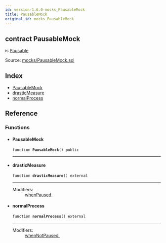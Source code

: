 ```yaml
---
id: version-1.6.0-mocks_PausableMock
title: PausableMock
original_id: mocks_PausableMock
---
```


<div class="contract-doc"><div class="contract"><h2 class="contract-header"><span class="contract-kind">contract</span> PausableMock</h2><p class="base-contracts"><span>is</span> <a href="lifecycle_Pausable.html">Pausable</a></p><div class="source">Source: <a href="https://github.com/OpenZeppelin/zeppelin-solidity/blob/v1.6.0/contracts/mocks/PausableMock.sol" target="_blank">mocks/PausableMock.sol</a></div></div><div class="index"><h2>Index</h2><ul><li><a href="mocks_PausableMock.html#PausableMock">PausableMock</a></li><li><a href="mocks_PausableMock.html#drasticMeasure">drasticMeasure</a></li><li><a href="mocks_PausableMock.html#normalProcess">normalProcess</a></li></ul></div><div class="reference"><h2>Reference</h2><div class="functions"><h3>Functions</h3><ul><li><div class="item function"><span id="PausableMock" class="anchor-marker"></span><h4 class="name">PausableMock</h4><div class="body"><code class="signature">function <strong>PausableMock</strong><span>() </span><span>public </span></code><hr/></div></div></li><li><div class="item function"><span id="drasticMeasure" class="anchor-marker"></span><h4 class="name">drasticMeasure</h4><div class="body"><code class="signature">function <strong>drasticMeasure</strong><span>() </span><span>external </span></code><hr/><dl><dt><span class="label-modifiers">Modifiers:</span></dt><dd><a href="lifecycle_Pausable.html#whenPaused">whenPaused </a></dd></dl></div></div></li><li><div class="item function"><span id="normalProcess" class="anchor-marker"></span><h4 class="name">normalProcess</h4><div class="body"><code class="signature">function <strong>normalProcess</strong><span>() </span><span>external </span></code><hr/><dl><dt><span class="label-modifiers">Modifiers:</span></dt><dd><a href="lifecycle_Pausable.html#whenNotPaused">whenNotPaused </a></dd></dl></div></div></li></ul></div></div></div>
